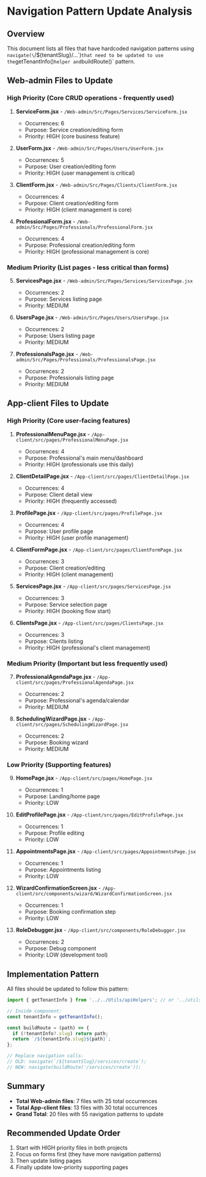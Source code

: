 # Navigation Pattern Update Analysis

## Overview
This document lists all files that have hardcoded navigation patterns using `navigate(\`/${tenantSlug}/...\`)` that need to be updated to use the `getTenantInfo()` helper and `buildRoute()` pattern.

## Web-admin Files to Update

### High Priority (Core CRUD operations - frequently used)
1. **ServiceForm.jsx** - `/Web-admin/Src/Pages/Services/ServiceForm.jsx`
   - Occurrences: 6
   - Purpose: Service creation/editing form
   - Priority: HIGH (core business feature)

2. **UserForm.jsx** - `/Web-admin/Src/Pages/Users/UserForm.jsx`
   - Occurrences: 5
   - Purpose: User creation/editing form
   - Priority: HIGH (user management is critical)

3. **ClientForm.jsx** - `/Web-admin/Src/Pages/Clients/ClientForm.jsx`
   - Occurrences: 4
   - Purpose: Client creation/editing form
   - Priority: HIGH (client management is core)

4. **ProfessionalForm.jsx** - `/Web-admin/Src/Pages/Professionals/ProfessionalForm.jsx`
   - Occurrences: 4
   - Purpose: Professional creation/editing form
   - Priority: HIGH (professional management is core)

### Medium Priority (List pages - less critical than forms)
5. **ServicesPage.jsx** - `/Web-admin/Src/Pages/Services/ServicesPage.jsx`
   - Occurrences: 2
   - Purpose: Services listing page
   - Priority: MEDIUM

6. **UsersPage.jsx** - `/Web-admin/Src/Pages/Users/UsersPage.jsx`
   - Occurrences: 2
   - Purpose: Users listing page
   - Priority: MEDIUM

7. **ProfessionalsPage.jsx** - `/Web-admin/Src/Pages/Professionals/ProfessionalsPage.jsx`
   - Occurrences: 2
   - Purpose: Professionals listing page
   - Priority: MEDIUM

## App-client Files to Update

### High Priority (Core user-facing features)
1. **ProfessionalMenuPage.jsx** - `/App-client/src/pages/ProfessionalMenuPage.jsx`
   - Occurrences: 4
   - Purpose: Professional's main menu/dashboard
   - Priority: HIGH (professionals use this daily)

2. **ClientDetailPage.jsx** - `/App-client/src/pages/ClientDetailPage.jsx`
   - Occurrences: 4
   - Purpose: Client detail view
   - Priority: HIGH (frequently accessed)

3. **ProfilePage.jsx** - `/App-client/src/pages/ProfilePage.jsx`
   - Occurrences: 4
   - Purpose: User profile page
   - Priority: HIGH (user profile management)

4. **ClientFormPage.jsx** - `/App-client/src/pages/ClientFormPage.jsx`
   - Occurrences: 3
   - Purpose: Client creation/editing
   - Priority: HIGH (client management)

5. **ServicesPage.jsx** - `/App-client/src/pages/ServicesPage.jsx`
   - Occurrences: 3
   - Purpose: Service selection page
   - Priority: HIGH (booking flow start)

6. **ClientsPage.jsx** - `/App-client/src/pages/ClientsPage.jsx`
   - Occurrences: 3
   - Purpose: Clients listing
   - Priority: HIGH (professional's client management)

### Medium Priority (Important but less frequently used)
7. **ProfessionalAgendaPage.jsx** - `/App-client/src/pages/ProfessionalAgendaPage.jsx`
   - Occurrences: 2
   - Purpose: Professional's agenda/calendar
   - Priority: MEDIUM

8. **SchedulingWizardPage.jsx** - `/App-client/src/pages/SchedulingWizardPage.jsx`
   - Occurrences: 2
   - Purpose: Booking wizard
   - Priority: MEDIUM

### Low Priority (Supporting features)
9. **HomePage.jsx** - `/App-client/src/pages/HomePage.jsx`
   - Occurrences: 1
   - Purpose: Landing/home page
   - Priority: LOW

10. **EditProfilePage.jsx** - `/App-client/src/pages/EditProfilePage.jsx`
    - Occurrences: 1
    - Purpose: Profile editing
    - Priority: LOW

11. **AppointmentsPage.jsx** - `/App-client/src/pages/AppointmentsPage.jsx`
    - Occurrences: 1
    - Purpose: Appointments listing
    - Priority: LOW

12. **WizardConfirmationScreen.jsx** - `/App-client/src/components/wizard/WizardConfirmationScreen.jsx`
    - Occurrences: 1
    - Purpose: Booking confirmation step
    - Priority: LOW

13. **RoleDebugger.jsx** - `/App-client/src/components/RoleDebugger.jsx`
    - Occurrences: 2
    - Purpose: Debug component
    - Priority: LOW (development tool)

## Implementation Pattern

All files should be updated to follow this pattern:

```javascript
import { getTenantInfo } from '../../Utils/apiHelpers'; // or '../utils/apiHelpers' for App-client

// Inside component:
const tenantInfo = getTenantInfo();

const buildRoute = (path) => {
  if (!tenantInfo?.slug) return path;
  return `/${tenantInfo.slug}${path}`;
};

// Replace navigation calls:
// OLD: navigate(`/${tenantSlug}/services/create`);
// NEW: navigate(buildRoute('/services/create'));
```

## Summary
- **Total Web-admin files**: 7 files with 25 total occurrences
- **Total App-client files**: 13 files with 30 total occurrences
- **Grand Total**: 20 files with 55 navigation patterns to update

## Recommended Update Order
1. Start with HIGH priority files in both projects
2. Focus on forms first (they have more navigation patterns)
3. Then update listing pages
4. Finally update low-priority supporting pages